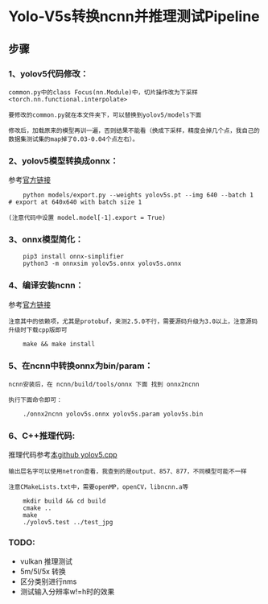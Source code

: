 # Yolo-V5s转换ncnn并推理测试Pipeline


## 步骤

### 1、yolov5代码修改：

    common.py中的class Focus(nn.Module)中，切片操作改为下采样<torch.nn.functional.interpolate>
    
    要修改的common.py就在本文件夹下，可以替换到yolov5/models下面
    
    修改后，加载原来的模型再训一遍，否则结果不能看（换成下采样，精度会掉几个点，我自己的数据集测试集的map掉了0.03-0.04个点左右）。
    
    
### 2、yolov5模型转换成onnx：

   参考[官方链接](https://github.com/ultralytics/yolov5/issues/251)
```   
    python models/export.py --weights yolov5s.pt --img 640 --batch 1  # export at 640x640 with batch size 1
```   
    (注意代码中设置 model.model[-1].export = True)
    
    
### 3、onnx模型简化：
```   
    pip3 install onnx-simplifier
    python3 -m onnxsim yolov5s.onnx yolov5s.onnx
```   
    
    
### 4、编译安装ncnn：

   参考[官方链接](https://github.com/Tencent/ncnn/wiki/how-to-build#build-for-linux)
    
    注意其中的依赖项，尤其是protobuf，亲测2.5.0不行，需要源码升级为3.0以上，注意源码升级时下载cpp版即可
```   
    make && make install
```   
    
    
### 5、在ncnn中转换onnx为bin/param：
    
    ncnn安装后，在 ncnn/build/tools/onnx 下面 找到 onnx2ncnn
    
    执行下面命令即可：
```
    ./onnx2ncnn yolov5s.onnx yolov5s.param yolov5s.bin
```


### 6、C++推理代码:

   推理代码参考[本github yolov5.cpp](https://github.com/a954217436/yolov5s_ncnn_inference/blob/main/yolov5.cpp)
    
    输出层名字可以使用netron查看，我查到的是output、857、877，不同模型可能不一样
    
    注意CMakeLists.txt中，需要openMP，openCV，libncnn.a等
    
```
    mkdir build && cd build
    cmake ..
    make
    ./yolov5.test ../test_jpg
```


### TODO:
    
* vulkan 推理测试
* 5m/5l/5x 转换
* 区分类别进行nms
* 测试输入分辨率w!=h时的效果

